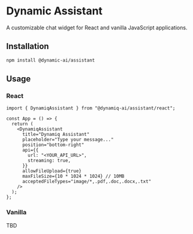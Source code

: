# Dynamic Assistant

A customizable chat widget for React and vanilla JavaScript applications.

## Installation

```bash
npm install @dynamic-ai/assistant
```

## Usage

### React

```tsx
import { DynamiqAssistant } from "@dynamiq-ai/assistant/react";

const App = () => {
  return (
    <DynamiqAssistant
      title="Dynamiq Assistant"
      placeholder="Type your message..."
      position="bottom-right"
      api={{
        url: "<YOUR_API_URL>",
        streaming: true,
      }}
      allowFileUpload={true}
      maxFileSize={10 * 1024 * 1024} // 10MB
      acceptedFileTypes="image/*,.pdf,.doc,.docx,.txt"
    />
  );
};
```

### Vanilla

TBD

